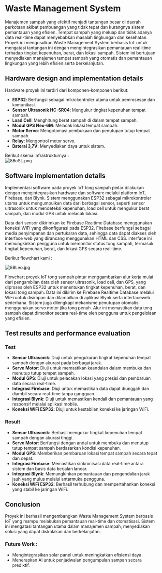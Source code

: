 # Waste Management System


Manajemen sampah yang efektif menjadi tantangan besar di daerah perkotaan akibat pembuangan yang tidak tepat dan kurangnya sistem pemantauan yang efisien. Tempat sampah yang meluap dan tidak adanya data real-time dapat menyebabkan masalah lingkungan dan kesehatan. Proyek ini mengusulkan Waste Management System berbasis IoT untuk mengatasi tantangan ini dengan mengintegrasikan pemantauan real-time terhadap tingkat kepenuhan, berat, dan lokasi sampah. Sistem ini bertujuan menyediakan manajemen tempat sampah yang otomatis dan pemantauan lingkungan yang lebih efisien serta berkelanjutan.

## Hardware design and implementation details

Hardware proyek ini terdiri dari komponen-komponen berikut:

- **ESP32**: Berfungsi sebagai mikrokontroler utama untuk pemrosesan dan komunikasi.
- **Sensor Ultrasonik HC-SR04**: Mengukur tingkat kepenuhan tempat sampah.
- **Load Cell**: Menghitung berat sampah di dalam tempat sampah.
- **Modul GPS Neo-6M**: Melacak lokasi tempat sampah.
- **Motor Servo**: Mengotomasi pembukaan dan penutupan tutup tempat sampah.
- **Relay**: Mengontrol motor servo.
- **Baterai 3,7V**: Menyediakan daya untuk sistem.


Berikut skema infrastrukturnya :  
![8BoSL.png](https://s6.imgcdn.dev/8BoSL.png)

## Software implementation details

Implementasi software pada proyek IoT tong sampah pintar dilakukan dengan mengintegrasikan hardware dan software melalui platform IoT, Firebase, dan Blynk. Sistem menggunakan ESP32 sebagai mikrokontroler utama untuk mengumpulkan data dari berbagai sensor, seperti sensor ultrasonik untuk mendeteksi kepenuhan, load cell untuk mengukur berat sampah, dan modul GPS untuk melacak lokasi.

Data dari sensor dikirimkan ke Firebase Realtime Database menggunakan koneksi WiFi yang dikonfigurasi pada ESP32. Firebase berfungsi sebagai media penyimpanan dan pertukaran data, sehingga data dapat diakses oleh interface web yang dirancang menggunakan HTML dan CSS. interface ini memungkinkan pengguna untuk memonitor status tong sampah, termasuk tingkat kepenuhan, berat, dan lokasi GPS secara real-time.


Berikut flowchart kami :

![8BLeo.jpg](https://s6.imgcdn.dev/8BLeo.jpg)

Flowchart proyek IoT tong sampah pintar menggambarkan alur kerja mulai dari pengambilan data oleh sensor ultrasonik, load cell, dan GPS, yang diproses oleh ESP32 untuk menentukan tingkat kepenuhan, berat, dan lokasi tong sampah. Data ini dikirim ke Firebase Realtime Database melalui WiFi untuk disimpan dan ditampilkan di aplikasi Blynk serta interfaceweb sederhana. Sistem juga dilengkapi mekanisme penutupan otomatis menggunakan servo motor jika tong penuh. Alur ini memastikan data tong sampah dapat dimonitor secara real-time oleh pengguna untuk pengelolaan yang efisien.


## Test results and performance evaluation

### Test

- **Sensor Ultrasonik**: Diuji untuk pengukuran tingkat kepenuhan tempat sampah dengan akurasi pada berbagai jarak.
- **Servo Motor**: Diuji untuk memastikan keandalan dalam membuka dan menutup tutup tempat sampah.
- **Modul GPS**: Diuji untuk pelacakan lokasi yang presisi dan pembaruan data secara real-time.
- **Integrasi Firebase**: Diuji untuk memastikan data dapat diunggah dan diambil secara real-time tanpa gangguan.
- **Integrasi Blynk**: Diuji untuk memastikan kendali dan pemantauan yang responsif melalui aplikasi mobile.
- **Koneksi WiFi ESP32**: Diuji untuk kestabilan koneksi ke jaringan WiFi.

### Result

- **Sensor Ultrasonik**: Berhasil mengukur tingkat kepenuhan tempat sampah dengan akurasi tinggi.
- **Servo Motor**: Berfungsi dengan andal untuk membuka dan menutup tutup tempat sampah berdasarkan kondisi kepenuhan.
- **Modul GPS**: Memberikan pembaruan lokasi tempat sampah secara tepat dan cepat.
- **Integrasi Firebase**: Memastikan sinkronisasi data real-time antara sistem dan basis data berjalan lancar.
- **Integrasi Blynk**: Memungkinkan pemantauan dan pengendalian jarak jauh yang mulus melalui antarmuka pengguna.
- **Koneksi WiFi ESP32**: Berhasil terhubung dan mempertahankan koneksi yang stabil ke jaringan WiFi.

## Conclusion

Proyek ini berhasil mengembangkan Waste Management System berbasis IoT yang mampu melakukan pemantauan real-time dan otomatisasi. Sistem ini mengatasi tantangan utama dalam manajemen sampah, menyediakan solusi yang dapat diskalakan dan berkelanjutan.

### Future Work : 
- Mengintegrasikan solar panel untuk meningkatkan efisiensi daya.
- Menerapkan AI untuk penjadwalan pengumpulan sampah secara prediktif.
